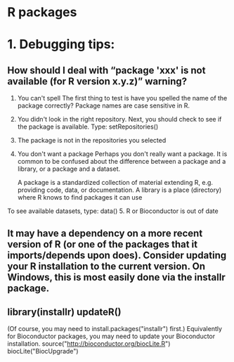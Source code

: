 # R packages
# 1. Debugging tips:
## How should I deal with “package 'xxx' is not available (for R version x.y.z)” warning?
1. You can't spell
The first thing to test is have you spelled the name of the package correctly? Package names are case sensitive in R.
2. You didn't look in the right repository. Next, you should check to see if the package is available. Type:
setRepositories()
3. The package is not in the repositories you selected
4. You don't want a package
Perhaps you don't really want a package. It is common to be confused about the difference between a package and a library, or a package and a dataset.

    A package is a standardized collection of material extending R, e.g. providing code, data, or documentation. A library is a place (directory) where R knows to find packages it can use

To see available datasets, type: data()
5. R or Bioconductor is out of date

It may have a dependency on a more recent version of R (or one of the packages that it imports/depends upon does). 
Consider updating your R installation to the current version. On Windows, this is most easily done via the installr package.
-------------------
library(installr)
updateR()
-------------------
(Of course, you may need to install.packages("installr") first.)
Equivalently for Bioconductor packages, you may need to update your Bioconductor installation.
source("http://bioconductor.org/biocLite.R")
biocLite("BiocUpgrade")


